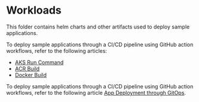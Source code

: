 # Workloads
This folder contains helm charts and other artifacts used to deploy sample applications.

To deploy sample applications through a CI/CD pipeline using GitHub action workflows, refer to the following articles:
*  [AKS Run Command](/docs/app-azurevote-helmruncmd.md)
*  [ACR Build](/docs/app-azurevote-acrbuild.md)
*  [Docker Build](/docs/app-azurevote-dockerbuildpush.md)

To deploy sample applications through a CI/CD pipeline using GitHub action workflows, refer to the following article [App Deployment through GitOps](/docs/app-azurevote-gitops.md).